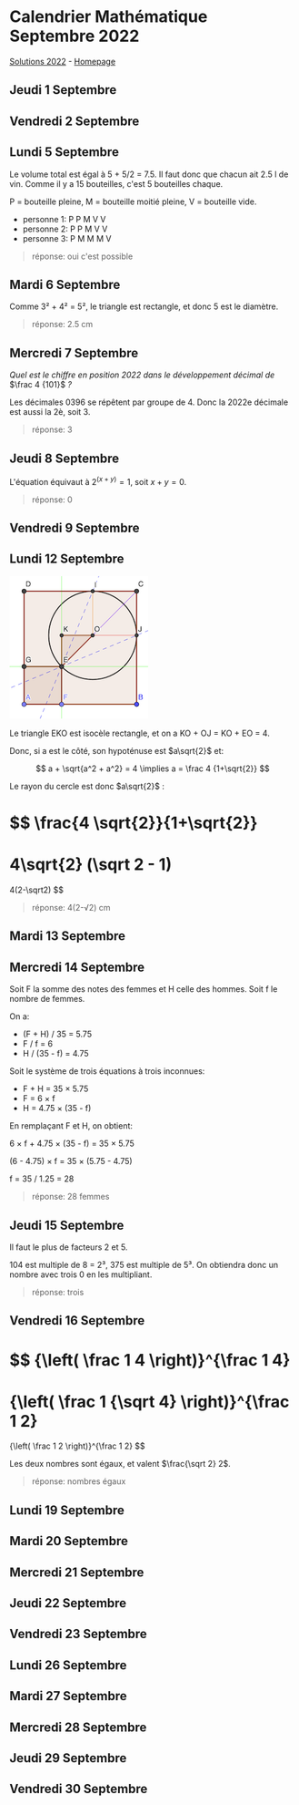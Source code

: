 # Calendrier Mathématique Septembre 2022

[Solutions 2022](../README.md) - [Homepage](https://rene-d.github.io/calendrier-math/)

## Jeudi 1 Septembre

## Vendredi 2 Septembre

## Lundi 5 Septembre

Le volume total est égal à 5 + 5/2 = 7.5. Il faut donc que chacun ait 2.5 l de vin. Comme il y a 15 bouteilles, c'est 5 bouteilles chaque.

P = bouteille pleine, M = bouteille moitié pleine, V = bouteille vide.

- personne 1: P P M V V
- personne 2: P P M V V
- personne 3: P M M M V

> réponse: oui c'est possible

## Mardi 6 Septembre

Comme 3² + 4² = 5², le triangle est rectangle, et donc 5 est le diamètre.

> réponse: 2.5 cm

## Mercredi 7 Septembre

_Quel est le chiffre en position 2022 dans le développement décimal de_ $\frac 4 {101}$ _?_

Les décimales 0396 se répêtent par groupe de 4. Donc la 2022e décimale est aussi la 2è, soit 3.

> réponse: 3

## Jeudi 8 Septembre

L'équation équivaut à $2^(x+y)=1$, soit $x+y=0$.

> réponse: 0

## Vendredi 9 Septembre

## Lundi 12 Septembre

![12](12.png)

Le triangle EKO est isocèle rectangle, et on a KO + OJ = KO + EO = 4.

Donc, si a est le côté, son hypoténuse est $a\sqrt{2}$ et:

$$
a + \sqrt{a^2 + a^2} = 4
\implies
a = \frac 4 {1+\sqrt{2}}
$$

Le rayon du cercle est donc $a\sqrt{2}$ :

$$
\frac{4 \sqrt{2}}{1+\sqrt{2}}
=
4\sqrt{2} (\sqrt 2 - 1)
=
4(2-\sqrt2)
$$

> réponse: 4(2-√2) cm

## Mardi 13 Septembre

## Mercredi 14 Septembre

Soit F la somme des notes des femmes et H celle des hommes. Soit f le nombre de femmes.

On a:

- (F + H) / 35 = 5.75
- F / f = 6
- H / (35 - f) = 4.75

Soit le système de trois équations à trois inconnues:

- F + H = 35 × 5.75
- F = 6 × f
- H = 4.75 × (35 - f)

En remplaçant F et H, on obtient:

6 × f + 4.75 × (35 - f) = 35 × 5.75

(6 - 4.75) × f = 35 × (5.75 - 4.75)

f = 35 / 1.25 = 28

> réponse: 28 femmes

## Jeudi 15 Septembre

Il faut le plus de facteurs 2 et 5.

104 est multiple de 8 = 2³, 375 est multiple de 5³. On obtiendra donc un nombre avec trois 0 en les multipliant.

> réponse: trois

## Vendredi 16 Septembre

$$
{\left( \frac 1 4 \right)}^{\frac 1 4}
=
{\left( \frac 1 {\sqrt 4} \right)}^{\frac 1 2}
=
{\left( \frac 1 2 \right)}^{\frac 1 2}
$$

Les deux nombres sont égaux, et valent $\frac{\sqrt 2} 2$.

> réponse: nombres égaux

## Lundi 19 Septembre

## Mardi 20 Septembre

## Mercredi 21 Septembre

## Jeudi 22 Septembre

## Vendredi 23 Septembre

## Lundi 26 Septembre

## Mardi 27 Septembre

## Mercredi 28 Septembre

## Jeudi 29 Septembre

## Vendredi 30 Septembre
